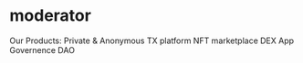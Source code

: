 # moderator
Our Products:  Private &amp; Anonymous TX platform  NFT marketplace  DEX App  Governence DAO
